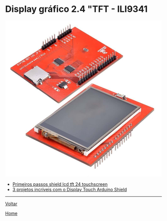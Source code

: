 # Display gráfico 2.4 "TFT - ILI9341

![](./img/display_tft_2_4_-_touch_screen_-_shield_1.jpg)

* [Primeiros passos shield lcd tft 24 touchscreen](https://portal.vidadesilicio.com.br/primeiros-passos-shield-lcd-tft-24-touchscreen/)
* [3 projetos incríveis com o Display Touch Arduino Shield](https://www.filipeflop.com/blog/display-touch-arduino-shield/)

---
[Voltar](./../)

[Home](https://lpae.github.io/)